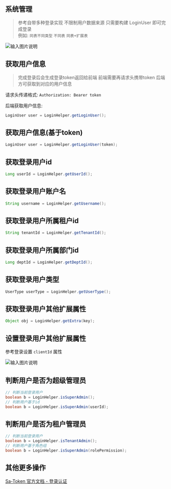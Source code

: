 
## 系统管理

> 参考自带多种登录实现 不限制用户数据来源 只需要构建 LoginUser 即可完成登录<br>
> 例如: `同表不同类型` `不同表` `同表+扩展表`<br>

![输入图片说明](https://foruda.gitee.com/images/1699590555824776931/63d493fc_1766278.png "屏幕截图")

## 获取用户信息

> 完成登录后会生成登录token返回给前端 前端需要再请求头携带token 后端方可获取到对应的用户信息

请求头传递格式: `Authorization: Bearer token`

后端获取用户信息:
```java
LoginUser user = LoginHelper.getLoginUser();
```

## 获取用户信息(基于token)
```java
LoginUser user = LoginHelper.getLoginUser(token);
```

## 获取登录用户id
```java
Long userId = LoginHelper.getUserId();
```

## 获取登录用户账户名
```java
String username = LoginHelper.getUsername();
```

## 获取登录用户所属租户id
```java
String tenantId = LoginHelper.getTenantId();
```

## 获取登录用户所属部门id
```java
Long deptId = LoginHelper.getDeptId();
```

## 获取登录用户类型
```java
UserType userType = LoginHelper.getUserType();
```

## 获取登录用户其他扩展属性
```java
Object obj = LoginHelper.getExtra(key);
```

## 设置登录用户其他扩展属性

参考登录设置 `clientId` 属性

![输入图片说明](https://foruda.gitee.com/images/1699591164562734430/42730add_1766278.png "屏幕截图")

## 判断用户是否为超级管理员

```java
// 判断当前登录用户
boolean b = LoginHelper.isSuperAdmin();
// 判断用户基于id
boolean b = LoginHelper.isSuperAdmin(userId);
```

## 判断用户是否为租户管理员

```java
// 判断当前登录用户
boolean b = LoginHelper.isTenantAdmin();
// 判断用户基于角色组
boolean b = LoginHelper.isSuperAdmin(rolePermission);
```

## 其他更多操作
[Sa-Token 官方文档 - 登录认证](https://sa-token.cc/doc.html#/use/login-auth)

